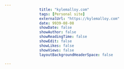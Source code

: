 ---
                title: "kylemalloy.com"
                tags: [Personal site]
                externalUrl: "https://kylemalloy.com"
                date: 9939-08-08
                showDate: false
                showAuthor: false
                showReadingTime: false
                showEdit: false
                showLikes: false
                showViews: false
                layoutBackgroundHeaderSpace: false
                ---
